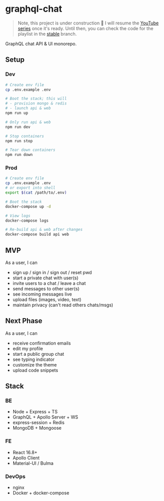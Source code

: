 # graphql-chat

> Note, this project is under construction :construction: I will resume the [YouTube series](https://www.youtube.com/watch?v=HKqbBrl_fKc&list=PLcCp4mjO-z9_y8lByvIfNgA_F18l-soQv) once it's ready. Until then, you can check the code for the playlist in the [stable](https://github.com/alex996/graphql-chat/tree/stable) branch.

GraphQL chat API & UI monorepo.

## Setup

### Dev

```sh
# Create env file
cp .env.example .env

# Boot the stack; this will
# - provision mongo & redis
# - launch api & web
npm run up

# Only run api & web
npm run dev

# Stop containers
npm run stop

# Tear down containers
npm run down
```

### Prod

```sh
# Create env file
cp .env.example .env
# or export into shell
export $(cat /path/to/.env)

# Boot the stack
docker-compose up -d

# View logs
docker-compose logs

# Re-build api & web after changes
docker-compose build api web
```

## MVP

As a user, I can

- sign up / sign in / sign out / reset pwd
- start a private chat with user(s)
- invite users to a chat / leave a chat
- send messages to other user(s)
- see incoming messages live
- upload files (images, video, text)
- maintain privacy (can't read others chats/msgs)

## Next Phase

As a user, I can

- receive confirmation emails
- edit my profile
- start a public group chat
- see typing indicator
- customize the theme
- upload code snippets

## Stack

### BE

- Node + Express + TS
- GraphQL + Apollo Server + WS
- express-session + Redis
- MongoDB + Mongoose

### FE

- React 16.8+
- Apollo Client
- Material-UI / Bulma

### DevOps

- nginx
- Docker + docker-compose
